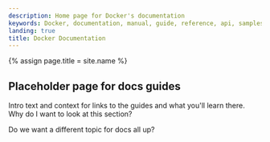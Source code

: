 ```yaml
---
description: Home page for Docker's documentation
keywords: Docker, documentation, manual, guide, reference, api, samples
landing: true
title: Docker Documentation
---
```

{% assign page.title = site.name %}

## Placeholder page for docs guides

Intro text and context for links to the guides and what you'll learn there. Why do I want to look at this section?

Do we want a different topic for docs all up?